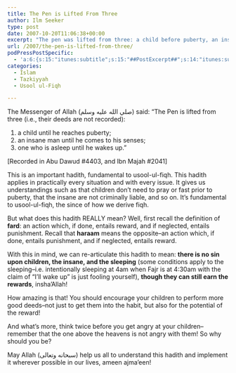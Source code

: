 ```yaml
---
title: The Pen is Lifted From Three
author: Ilm Seeker
type: post
date: 2007-10-20T11:06:38+00:00
excerpt: "The pen was lifted from three: a child before puberty, an insane until he regains his senses, and the asleep until they awaken.  What does this hadith mean, and how can we apply it to our lives?  It's fundamental to usool-ul-fiqh, the science of deriving fiqh.  It's ubiquitous--it applies to almost any situation and scenario you can think of!"
url: /2007/the-pen-is-lifted-from-three/
podPressPostSpecific:
  - 'a:6:{s:15:"itunes:subtitle";s:15:"##PostExcerpt##";s:14:"itunes:summary";s:15:"##PostExcerpt##";s:15:"itunes:keywords";s:17:"##WordPressCats##";s:13:"itunes:author";s:10:"##Global##";s:15:"itunes:explicit";s:2:"No";s:12:"itunes:block";s:2:"No";}'
categories:
  - Islam
  - Tazkiyyah
  - Usool ul-Fiqh

---
```

The Messenger of Allah (صلي الله عليه وسلم) said: &#8220;The Pen is lifted from three (i.e., their deeds are not recorded):

  1. a child until he reaches puberty;
  2. an insane man until he comes to his senses;
  3. one who is asleep until he wakes up.&#8221;

[Recorded in Abu Dawud #4403, and Ibn Majah #2041]

This is an important hadith, fundamental to usool-ul-fiqh. This hadith applies in practically every situation and with every issue. It gives us understandings such as that children don&#8217;t need to pray or fast prior to puberty, that the insane are not criminally liable, and so on. It&#8217;s fundamental to usool-ul-fiqh, the since of how we derive fiqh.

But what does this hadith REALLY mean? Well, first recall the definition of **fard**: an action which, if done, entails reward, and if neglected, entails punishment. Recall that **haraam** means the opposite&#8211;an action which, if done, entails punishment, and if neglected, entails reward.

With this in mind, we can re-articulate this hadith to mean: **there is no sin upon children, the insane, and the sleeping** (some conditions apply to the sleeping&#8211;i.e. intentionally sleeping at 4am when Fajr is at 4:30am with the claim of &#8220;I&#8217;ll wake up&#8221; is just fooling yourself), **though they can still earn the rewards**, insha&#8217;Allah!

How amazing is that! You should encourage your children to perform more good deeds&#8211;not just to get them into the habit, but also for the potential of the reward!

And what&#8217;s more, <span class="gem">think twice before you get angry at your children&#8211;remember that the one above the heavens is not angry with them!</span> So why should you be?

May Allah (سبحانه وتعالى) help us all to understand this hadith and implement it wherever possible in our lives, ameen ajma&#8217;een!